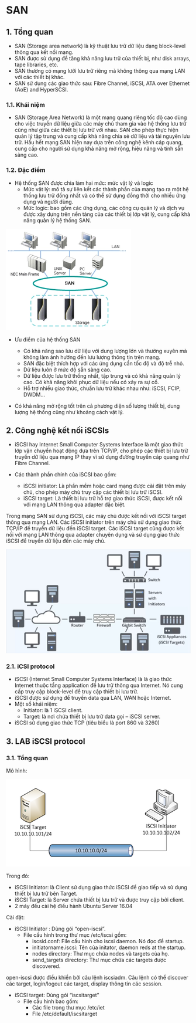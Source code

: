 # SAN

## 1. Tổng quan

- SAN (Storage area network) là kỹ thuật lưu trữ dữ liệu dạng block-level thông qua kết nối mạng.
- SAN được sử dụng để tăng khả năng lưu trữ của thiết bị, như disk arrays, tape libraries, etc.
- SAN thường có mạng lưới lưu trữ riêng mà không thông qua mạng LAN với các thiết bị khác.
- SAN sử dụng các giao thức sau: Fibre Channel, iSCSI, ATA over Ethernet (AoE) and HyperSCSI.

### 1.1. Khái niệm 

- SAN (Storage Area Network) là một mạng quang riêng tốc độ cao dùng cho việc truyền dữ liệu giữa các máy chủ tham gia vào hệ thống lưu trữ cũng như giữa các thiết bị lưu trữ với nhau. SAN cho phép thực hiện quản lý tập trung và cung cấp khả năng chia sẻ dữ liệu và tài nguyên lưu trữ. Hầu hết mạng SAN hiện nay dựa trên công nghệ kênh cáp quang, cung cấp cho người sử dụng khả năng mở rộng, hiệu năng và tính sẵn sàng cao.

### 1.2. Đặc điểm

- Hệ thống SAN được chia làm hai mức: mức vật lý và logic
   - Mức vật lý: mô tả sự liên kết các thành phần của mạng tạo ra một hệ thống lưu trữ đồng nhất và có thể sử dụng đồng thời cho nhiều ứng dụng và người dùng.
   - Mức logic: bao gồm các ứng dụng, các công cụ quản lý và dịch vụ được xây dựng trên nền tảng của các thiết bị lớp vật lý, cung cấp khả năng quản lý hệ thống SAN.

<img src="Picture/san11111.webp" />

- Ưu điểm của hệ thống SAN

   - Có khả năng sao lưu dữ liệu với dung lượng lớn và thường xuyên mà không làm ảnh hưởng đến lưu lượng thông tin trên mạng.
   - SAN đặc biệt thích hợp với các ứng dụng cần tốc độ và độ trễ nhỏ.
   - Dữ liệu luôn ở mức độ sẵn sàng cao.
   - Dữ liệu được lưu trữ thống nhất, tập trung và có khả năng quản lý cao. Có khả năng khôi phục dữ liệu nếu có xảy ra sự cố.
   - Hỗ trợ nhiều giao thức, chuẩn lưu trữ khác nhau như: iSCSI, FCIP, DWDM...

- Có khả năng mở rộng tốt trên cả phương diện số lượng thiết bị, dung lượng hệ thống cũng như khoảng cách vật lý.

## 2. Công nghệ kết nối iSCSIs

- iSCSI hay Internet Small Computer Systems Interface là một giao thức lớp vận chuyển hoạt động dựa trên TCP/IP, cho phép các thiết bị lưu trữ truyền dữ liệu qua mạng IP thay vì sử dụng đường truyền cáp quang như Fibre Channel.

- Các thành phần chính của iSCSI bao gồm:

   - iSCSI initiator: Là phần mềm hoặc card mạng được cài đặt trên máy chủ, cho phép máy chủ truy cập các thiết bị lưu trữ iSCSI.
   - iSCSI target: Là thiết bị lưu trữ hỗ trợ giao thức iSCSI, được kết nối với mạng LAN thông qua adapter đặc biệt.

Trong mạng SAN sử dụng iSCSI, các máy chủ được kết nối với iSCSI target thông qua mạng LAN. Các iSCSI initiator trên máy chủ sử dụng giao thức TCP/IP để truyền dữ liệu đến iSCSI target. Các iSCSI target cũng được kết nối với mạng LAN thông qua adapter chuyên dụng và sử dụng giao thức iSCSI để truyền dữ liệu đến các máy chủ.

<img src="Picture/san2.jpg" />

### 2.1. iCSI protocol

- iSCSI (Internet Small Computer Systems Interface) là là giao thức Internet thuộc tầng application để lưu trữ thông qua Internet. Nó cung cấp truy cập block-level để truy cập thiết bị lưu trữ.
- iSCSI được sử dụng để truyền data qua LAN, WAN hoặc Internet.
- Một số khái niệm:
   - Initiator: là 1 iSCSI client.
   - Target: là nơi chứa thiết bị lưu trữ data gọi – iSCSI server.
- iSCSI sử dụng giao thức TCP (tiêu biểu là port 860 và 3260)

## 3. LAB iSCSI protocol

### 3.1. Tổng quan

Mô hình:

<img src="Picture/SAN.png" />

Trong đó:

   - iSCSI Initiator: là Client sử dụng giao thức iSCSI để giao tiếp và sử dụng thiết bị lưu trữ bên Target.
   - iSCSI Target: là Server chứa thiết bị lưu trữ và được truy cập bởi client.
   - 2 máy đều cài hệ điều hành Ubuntu Server 16.04

Cài đặt:

   - iSCSI Initiator : Dùng gói “open-iscsi”.
       - File cấu hình trong thư mục /etc/iscsi gồm:
           - iscsid.conf: File cấu hình cho iscsi daemon. Nó đọc để startup.
           - initiatorname.iscsi: Tên của initator, daemon reds at the startup.
           - nodes directory: Thư mục chứa nodes và targets của họ.
           - send_targets directory: Thư mục chứa các targets được discovered.

open-iscsi được điều khiển bởi câu lệnh iscsiadm. Câu lệnh có thể discover các target, login/logout các target, display thông tin các session.

   - iSCSI target: Dùng gói “iscsitarget”
       - File cấu hình bao gồm:
           - Các file trong thư mục /etc/iet
           - File /etc/default/iscsitarget

